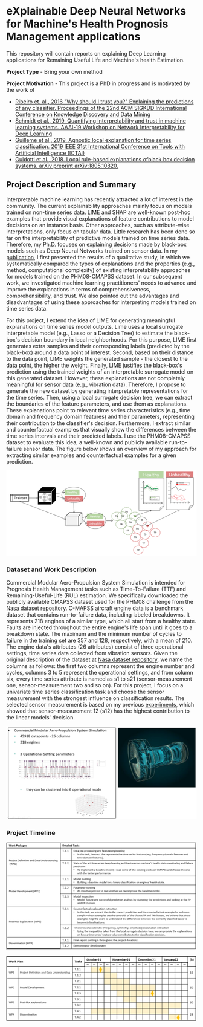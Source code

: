 # eXplainable Deep Neural Networks for Machine's Health Prognosis Management applications

This repository will contain reports on explaining Deep Learning applications for Remaining Useful Life and Machine's health Estimation.

**Project Type** - Bring your own method

**Project Motivation** - This project is a PhD in progress and is motivated by the work of 
* [Ribeiro et. al., 2016 "Why should I trust you?" Explaining the predictions of any classifier. Proceedings of the 22nd ACM SIGKDD International Conference on Knowledge Discovery and Data Mining](https://www.kdd.org/kdd2016/papers/files/rfp0573-ribeiroA.pdf)
* [Schmidt et al., 2019. Quantifying interpretability and trust in machine learning systems. AAAI-19 Workshop on Network Interpretability for Deep Learning](https://arxiv.org/abs/1901.08558)
* [Guilleme et al., 2019. Agnostic local explanation for time series classification. 2019 IEEE 31st International Conference on Tools with Artificial Intelligence (ICTAI)](https://ieeexplore.ieee.org/document/8995349/)
* [Guidotti et al., 2018. Local rule-based explanations ofblack box decision systems. arXiv preprint arXiv:1805.10820.](https://arxiv.org/abs/1805.10820)


## Project Description and Summary
Interpretable machine learning has recently attracted a lot of interest in the community. The current explainability approaches mainly focus on models trained on non-time series data. LIME and SHAP are well-known post-hoc examples that provide visual explanations of feature contributions to model decisions on an instance basis. Other approaches, such as attribute-wise interpretations, only focus on tabular data. Little research has been done so far on the interpretability of predictive models trained on time series data. Therefore, my Ph.D. focuses on explaining decisions made by black-box models such as Deep Neural Networks trained on sensor data. 
In my [publication](https://papers.phmsociety.org/index.php/phme/article/view/1244), I first presented the results of a qualitative study, in which we systematically compared the types of explanations and the properties (e.g., method, computational complexity) of existing interpretability approaches for models trained on the PHM08-CMAPSS dataset. In our subsequent work, we investigated machine learning practitioners' needs to advance and improve the explanations in terms of comprehensiveness, comprehensibility, and trust. We also pointed out the advantages and disadvantages of using these approaches for interpreting models trained on time series data.

For this project, I extend the idea of LIME for generating meaningful explanations on time series model outputs. Lime uses a local surrogate interpretable model (e.g., Lasso or a Decision Tree) to estimate the black-box's decision boundary in local neighborhoods. For this purpose, LIME first generates extra samples and their corresponding labels (predicted by the black-box) around a data point of interest. Second, based on their distance to the data point, LIME weights the generated sample - the closest to the data point, the higher the weight. Finally, LIME justifies the black-box's prediction using the trained weights of an interpretable surrogate model on this generated dataset.
However, these explanations are not completely meaningful for sensor data (e.g., vibration data). Therefore, I propose to generate the new dataset by generating interpretable representations for the time series. Then, using a local surrogate decision tree, we can extract the boundaries of the feature parameters, and use them as explanations.   
These explanations point to relevant time series characteristics (e.g., time domain and frequency domain features) and their parameters, representing their contribution to the classifier's decision. Furthermore, I extract similar and counterfactual examples that visually show the differences between the time series intervals and their predicted labels. I use the PHM08-CMAPSS dataset to evaluate this idea, a well-known and publicly available run-to-failure sensor data. The figure below shows an overview of my approach for extracting similar examples and counterfactual examples for a given prediction.


![alt text][BigPicture]

[BigPicture]: figures/Big-Picture.png



### Dataset and Work Description
Commercial Modular Aero-Propulsion System Simulation is intended for Prognosis Health Management tasks such as Time-To-Failure (TTF) and Remaining-Useful-Life (RUL) estimation. We specifically downloaded the publicly available CMAPSS dataset used for the PHM08 challenge from the [Nasa dataset repository](https://ti.arc.nasa.gov/tech/dash/groups/pcoe/prognostic-data-repository/). C-MAPSS aircraft engine data is a benchmark dataset that contains run-to-failure data, including labeled breakdowns. It represents 218 engines of a similar type, which all start from a healthy state. Faults are injected throughout the entire engine's life span until it goes to a breakdown state. The maximum and the minimum number of cycles to failure in the training set are 357 and 128, respectively, with a mean of 210. The engine data's attributes (26 attributes) consist of three operational settings, time series data collected from vibration sensors. Given the original description of the dataset at [Nasa dataset repository](https://ti.arc.nasa.gov/tech/dash/groups/pcoe/prognostic-data-repository/), we name the columns as follows: the first two columns represent the engine number and cycles, columns 3 to 5 represent the operational settings, and from column six, every time series attribute is named as s1 to s21 (sensor-measurement one, sensor-measurement two and so on). For this project, I focus on a univariate time series classification task and choose the sensor measurement with the strongest influence on classification results. The selected sensor measurement is based on my previous [experiments](https://papers.phmsociety.org/index.php/phme/article/view/1244), which showed that sensor-measurement 12 (s12) has the highest contribution to the linear models' decision.

![alt text][cmapss]

[cmapss]: figures/CMAPSS_description.png

### Project Timeline 

![alt text][wps]

[wps]: figures/WPs.png

![alt text][timeline]

[timeline]: figures/timeline.png


